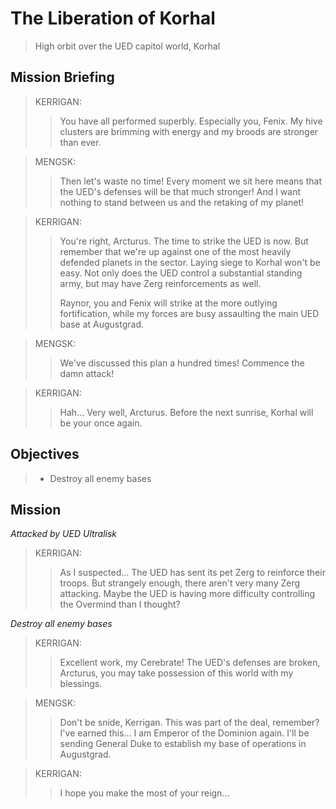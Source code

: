 # The Liberation of Korhal

> High orbit over the UED capitol world, Korhal

## Mission Briefing

> KERRIGAN:
>> You have all performed superbly. Especially you, Fenix. My hive clusters are brimming with energy and my broods are stronger than ever.

> MENGSK:
>> Then let's waste no time! Every moment we sit here means that the UED's defenses will be that much stronger! And I want nothing to stand between us and the retaking of my planet!

> KERRIGAN:
>> You're right, Arcturus. The time to strike the UED is now. But remember that we're up against one of the most heavily defended planets in the sector. Laying siege to Korhal won't be easy. Not only does the UED control a substantial standing army, but may have Zerg reinforcements as well.
>>
>> Raynor, you and Fenix will strike at the more outlying fortification, while my forces are busy assaulting the main UED base at Augustgrad.

> MENGSK:
>> We've discussed this plan a hundred times! Commence the damn attack!

> KERRIGAN:
>> Hah... Very well, Arcturus. Before the next sunrise, Korhal will be your once again.

## Objectives

> - Destroy all enemy bases

## Mission

_Attacked by UED Ultralisk_

> KERRIGAN:
>> As I suspected... The UED has sent its pet Zerg to reinforce their troops. But strangely enough, there aren't very many Zerg attacking. Maybe the UED is having more difficulty controlling the Overmind than I thought?

_Destroy all enemy bases_

> KERRIGAN:
>> Excellent work, my Cerebrate! The UED's defenses are broken, Arcturus, you may take possession of this world with my blessings.

> MENGSK:
>> Don't be snide, Kerrigan. This was part of the deal, remember? I've earned this... I am Emperor of the Dominion again. I'll be sending General Duke to establish my base of operations in Augustgrad.

> KERRIGAN:
>> I hope you make the most of your reign...
